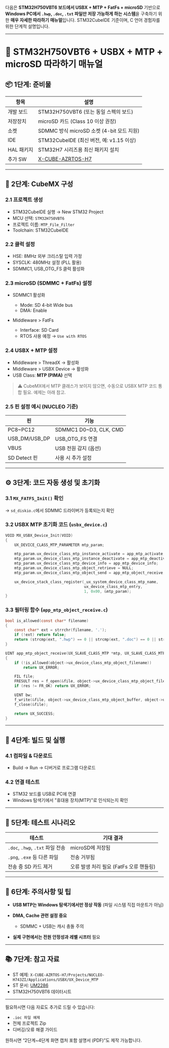 다음은 **STM32H750VBT6 보드에서 USBX + MTP + FatFs + microSD** 기반으로 **Windows PC에서 `.hwp`, `.doc`, `.txt` 파일만 저장 가능하게 하는 시스템**을 구축하기 위한 **매우 자세한 따라하기 매뉴얼**입니다. STM32CubeIDE 기준이며, C 언어 경험자를 위한 단계적 설명입니다.

---

# 📘 STM32H750VBT6 + USBX + MTP + microSD 따라하기 매뉴얼

## 📦 1단계: 준비물

| 항목      | 설명                                                                                |
| ------- | --------------------------------------------------------------------------------- |
| 개발 보드   | STM32H750VBT6 (또는 동일 스펙의 보드)                                                      |
| 저장장치    | microSD 카드 (Class 10 이상 권장)                                                       |
| 소켓      | SDMMC 방식 microSD 소켓 (4-bit 모드 지원)                                                 |
| IDE     | STM32CubeIDE (최신 버전, 예: v1.15 이상)                                                 |
| HAL 패키지 | STM32H7 시리즈용 최신 패키지 설치                                                            |
| 추가 SW   | [X-CUBE-AZRTOS-H7](https://www.st.com/en/embedded-software/x-cube-azrtos-h7.html) |

---

## 🧰 2단계: CubeMX 구성

### 2.1 프로젝트 생성

* STM32CubeIDE 실행 → New STM32 Project
* MCU 선택: `STM32H750VBT6`
* 프로젝트 이름: `MTP_File_Filter`
* Toolchain: STM32CubeIDE

### 2.2 클럭 설정

* HSE: 8MHz 외부 크리스탈 입력 가정
* SYSCLK: 480MHz 설정 (PLL 활용)
* SDMMC1, USB\_OTG\_FS 클럭 활성화

### 2.3 microSD (SDMMC + FatFs) 설정

* SDMMC1 활성화

  * Mode: SD 4-bit Wide bus
  * DMA: Enable
* Middleware > FatFs

  * Interface: SD Card
  * RTOS 사용 예정 → `Use with RTOS`

### 2.4 USBX + MTP 설정

* Middleware > ThreadX → 활성화
* Middleware > USBX Device → 활성화
* USB Class: **MTP (PIMA)** 선택

> ⚠ CubeMX에서 MTP 클래스가 보이지 않으면, 수동으로 USBX MTP 코드 통합 필요. 예제는 아래 참고.

### 2.5 핀 설정 예시 (NUCLEO 기준)

| 핀               | 기능                      |
| --------------- | ----------------------- |
| PC8\~PC12       | SDMMC1 D0\~D3, CLK, CMD |
| USB\_DM/USB\_DP | USB\_OTG\_FS 연결         |
| VBUS            | USB 전원 감지 (옵션)          |
| SD Detect 핀     | 사용 시 추가 설정              |

---

## ⚙️ 3단계: 코드 자동 생성 및 초기화

### 3.1 `MX_FATFS_Init()` 확인

→ `sd_diskio.c`에서 SDMMC 드라이버가 등록되는지 확인

### 3.2 USBX MTP 초기화 코드 (`usbx_device.c`)

```c
VOID MX_USBX_Device_Init(VOID)
{
    UX_DEVICE_CLASS_MTP_PARAMETER mtp_param;

    mtp_param.ux_device_class_mtp_instance_activate = app_mtp_activate;
    mtp_param.ux_device_class_mtp_instance_deactivate = app_mtp_deactivate;
    mtp_param.ux_device_class_mtp_device_info = app_mtp_device_info;
    mtp_param.ux_device_class_mtp_object_retrieve = NULL;
    mtp_param.ux_device_class_mtp_object_send = app_mtp_object_receive;

    ux_device_stack_class_register(_ux_system_device_class_mtp_name,
                                   ux_device_class_mtp_entry,
                                   1, 0x00, &mtp_param);
}
```

### 3.3 필터링 함수 (`app_mtp_object_receive.c`)

```c
bool is_allowed(const char* filename)
{
    const char* ext = strrchr(filename, '.');
    if (!ext) return false;
    return (strcmp(ext, ".hwp") == 0 || strcmp(ext, ".doc") == 0 || strcmp(ext, ".txt") == 0);
}
```

```c
UINT app_mtp_object_receive(UX_SLAVE_CLASS_MTP *mtp, UX_SLAVE_CLASS_MTP_OBJECT *object)
{
    if (!is_allowed(object->ux_device_class_mtp_object_filename))
        return UX_ERROR;

    FIL file;
    FRESULT res = f_open(&file, object->ux_device_class_mtp_object_filename, FA_WRITE | FA_CREATE_ALWAYS);
    if (res != FR_OK) return UX_ERROR;

    UINT bw;
    f_write(&file, object->ux_device_class_mtp_object_buffer, object->ux_device_class_mtp_object_size, &bw);
    f_close(&file);

    return UX_SUCCESS;
}
```

---

## 🔌 4단계: 빌드 및 실행

### 4.1 컴파일 & 다운로드

* Build → Run → 디버거로 프로그램 다운로드

### 4.2 연결 테스트

* STM32 보드를 USB로 PC에 연결
* Windows 탐색기에서 "휴대용 장치(MTP)"로 인식되는지 확인

---

## 🧪 5단계: 테스트 시나리오

| 테스트                          | 기대 결과                      |
| ---------------------------- | -------------------------- |
| `.doc`, `.hwp`, `.txt` 파일 전송 | microSD에 저장됨               |
| `.png`, `.exe` 등 다른 파일       | 전송 거부됨                     |
| 전송 중 SD 카드 제거                | 오류 발생 처리 필요 (FatFs 오류 핸들링) |

---

## 🧾 6단계: 주의사항 및 팁

* **USB MTP는 Windows 탐색기에서만 정상 작동**
  (파일 시스템 직접 마운트가 아님)
* **DMA, Cache 관련 설정 중요**

  * SDMMC + USB는 캐시 충돌 주의
* **실제 구현에서는 전원 안정성과 레벨 시프터** 필요

---

## 📚 7단계: 참고 자료

* ST 예제: `X-CUBE-AZRTOS-H7/Projects/NUCLEO-H743ZI/Applications/USBX/UX_Device_MTP`
* ST 문서: [UM2286](https://www.st.com/resource/en/user_manual/dm00496928.pdf)
* STM32H750VBT6 데이터시트

---

필요하시면 다음 자료도 추가로 드릴 수 있습니다:

* `.ioc 파일 예제`
* 전체 프로젝트 Zip
* 디버깅/오류 해결 가이드

원하시면 “2단계\~4단계 화면 캡처 포함 설명서 (PDF)”도 제작 가능합니다.
